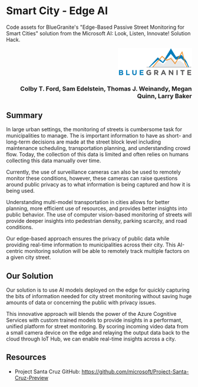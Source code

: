 # Smart City - Edge AI
Code assets for BlueGranite's "Edge-Based Passive Street Monitoring for Smart Cities" solution from the Microsoft AI: Look, Listen, Innovate! Solution Hack.

<p align="right"><img src="https://raw.githubusercontent.com/BlueGranite/GenomicsWebinar_Aug2020/master/img/bg_logo.png" width="200px"></p>

<h3 align=right>Colby T. Ford, Sam Edelstein, Thomas J. Weinandy, Megan Quinn, Larry Baker</h3>

## Summary
In large urban settings, the monitoring of streets is cumbersome task for municipalities to manage. The is important information to have as short- and long-term decisions are made at the street block level including maintenance scheduling, transportation planning, and understanding crowd flow. Today, the collection of this data is limited and often relies on humans collecting this data manually over time.

Currently, the use of surveillance cameras can also be used to remotely monitor these conditions, however, these cameras can raise questions around public privacy as to what information is being captured and how it is being used.

Understanding multi-model transportation in cities allows for better planning, more efficient use of resources, and provides better insights into public behavior. The use of computer vision-based monitoring of streets will provide deeper insights into pedestrian density, parking scarcity, and road conditions.

Our edge-based approach ensures the privacy of public data while providing real-time information to municipalities across their city. This AI-centric monitoring solution will be able to remotely track multiple factors on a given city street.

## Our Solution

Our solution is to use AI models deployed on the edge for quickly capturing the bits of information needed for city street monitoring without saving huge amounts of data or concerning the public with privacy issues.

This innovative approach will blends the power of the Azure Cognitive Services with custom trained models to provide insights in a performant, unified platform for street monitoring. By scoring incoming video data from a small camera device on the edge and relaying the output data back to the cloud through IoT Hub, we can enable real-time insights across a city.

## Resources
- Project Santa Cruz GitHub: https://github.com/microsoft/Project-Santa-Cruz-Preview
